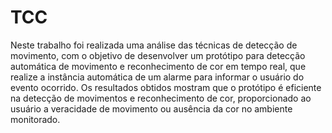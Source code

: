 <h1>TCC</h1>

Neste trabalho foi realizada
uma análise das técnicas de detecção de movimento, com o objetivo de desenvolver
um protótipo para detecção automática de movimento e reconhecimento de cor em
tempo real, que realize a instância automática de um alarme para informar o usuário
do evento ocorrido. Os resultados obtidos mostram que o protótipo é eficiente na
detecção de movimentos e reconhecimento de cor, proporcionado ao usuário a
veracidade de movimento ou ausência da cor no ambiente monitorado.
